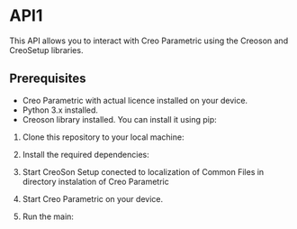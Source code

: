 # API1

This API allows you to interact with Creo Parametric using the Creoson and CreoSetup libraries.

## Prerequisites

- Creo Parametric with actual licence installed on your device.
- Python 3.x installed.
- Creoson library installed. You can install it using pip:

1. Clone this repository to your local machine:
   
2. Install the required dependencies:

3. Start CreoSon Setup conected to localization of Common Files in directory instalation of Creo Parametric
 
4. Start Creo Parametric on your device.

5. Run the main:


